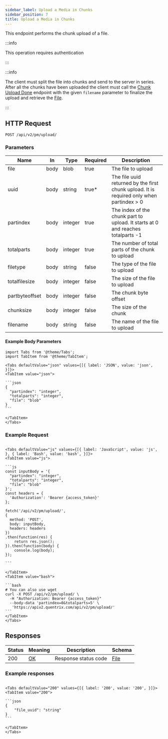 ```yaml
---
sidebar_label: Upload a Media in Chunks
sidebar_position: 7
title: Upload a Media in Chunks
---
```


This endpoint performs the chunk upload of a file.

:::info

This operation requires authentication

:::

:::info

 The client must split the file into chunks and send to the server in series. After all the chunks have been uploaded the client must call the [Chunk Upload Done](/docs/apireference/v2/privatemessage/chunk_upload_done) endpoint with the given `filename` parameter to finalize the upload and retrieve the [File](/docs/apireference/v2/schemas/file).


:::

## HTTP Request

`POST /api/v2/pm/upload/`

### Parameters

|Name|In|Type|Required|Description|
|---|---|---|---|---|
|file|body|blob|true|The file to upload|
|uuid|body|string|true*|The file uuid returned by the first chunk upload. It is required only when partindex > 0|
|partindex|body|integer|true|The index of the chunk part to upload. It starts at 0 and reaches totalparts -1|
|totalparts|body|integer|true|The number of total parts of the chunk to upload|
|filetype|body|string|false|The type of the file to upload|
|totalfilesize|body|integer|false|The size of the file to upload|
|partbyteoffset|body|integer|false|The chunk byte offset|
|chunksize|body|integer|false|The size of the chunk|
|filename|body|string|false|The name of the file to upload|

#### Example Body Parameters

````mdx-code-block
import Tabs from '@theme/Tabs';
import TabItem from '@theme/TabItem';

<Tabs defaultValue="json" values={[{ label: 'JSON', value: 'json', }]}>
<TabItem value="json">

```json
{
  "partindex": "integer",
  "totalparts": "integer",
  "file": "blob"
}
```

</TabItem>
</Tabs>
````

### Example Request

````mdx-code-block

<Tabs defaultValue="js" values={[{ label: 'JavaScript', value: 'js', }, { label: 'Bash', value: 'bash', }]}>
<TabItem value="js">

```js
const inputBody = '{
  "partindex": "integer",
  "totalparts": "integer",
  "file": "blob"
}';
const headers = {
  'Authorization': 'Bearer {access_token}'
};

fetch('/api/v2/pm/upload/',
{
  method: 'POST',
  body: inputBody,
  headers: headers
})
.then(function(res) {
    return res.json();
}).then(function(body) {
    console.log(body);
});

```

</TabItem>
<TabItem value="bash">

```bash
# You can also use wget
curl -X POST /api/v2/pm/upload/ \
  -H "Authorization: Bearer {access_token}"
  --body-data 'partindex=0&totalparts=5' \
   'https://apiv2.quentrix.com/api/v2/pm/upload/'
```
</TabItem>
</Tabs>
````

## Responses

|Status|Meaning|Description|Schema|
|---|---|---|---|
|200|[OK](https://tools.ietf.org/html/rfc7231#section-6.3.1)|Response status code|[File](/docs/apireference/v2/schemas/file)|

### Example responses


````mdx-code-block

<Tabs defaultValue="200" values={[{ label: '200', value: '200', }]}>
<TabItem value="200">

```json
{
    "file_uuid": "string"
}
```

</TabItem>
</Tabs>
````




